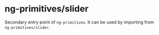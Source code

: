 # ng-primitives/slider

Secondary entry point of `ng-primitives`. It can be used by importing from `ng-primitives/slider`.
